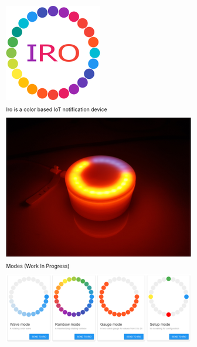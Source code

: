 ![IRO](./documentation/logo.png)

Iro is a color based IoT notification device

![DEVICE](./documentation/poster.jpg)

Modes (Work In Progress)

![DEVICE](./documentation/modes.png)

